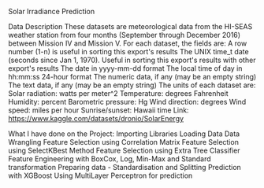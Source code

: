 Solar Irradiance Prediction

Data Description
These datasets are meteorological data from the HI-SEAS weather station from four months (September through December 2016) between Mission IV and Mission V.
For each dataset, the fields are:
A row number (1-n) is useful in sorting this export's results The UNIX time_t date (seconds since Jan 1, 1970). Useful in sorting this export's results with other export's results The date in yyyy-mm-dd format The local time of day in hh:mm:ss 24-hour format The numeric data, if any (may be an empty string) The text data, if any (may be an empty string)
The units of each dataset are:
Solar radiation: watts per meter^2
Temperature: degrees Fahrenheit
Humidity: percent
Barometric pressure: Hg
Wind direction: degrees
Wind speed: miles per hour
Sunrise/sunset: Hawaii time
Link: https://www.kaggle.com/datasets/dronio/SolarEnergy

What I have done on the Project:
Importing Libraries
Loading Data
Data Wrangling
Feature Selection using Correlation Matrix
Feature Selection using SelectKBest Method
Feature Selection using Extra Tree Classifier
Feature Engineering with BoxCox, Log, Min-Max and Standard transformation
Preparing data - Standardisation and Splitting
Prediction with XGBoost
Using MultiLayer Perceptron for prediction
